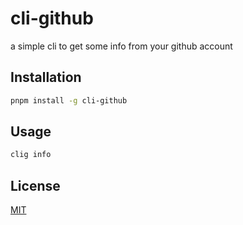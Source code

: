 # cli-github

a simple cli to get some info from your github account

## Installation

```bash
pnpm install -g cli-github
```

## Usage

```bash
clig info
```

## License

[MIT](LICENSE)
